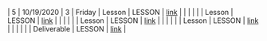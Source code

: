 | 5 | 10/19/2020 | 3 | Friday | Lesson | LESSON | [link]() |
| |  |  |  | Lesson | LESSON | [link]() |
| |  |  |  | Lesson | LESSON | [link]()  |
| |  |  |  | Lesson | LESSON | [link]() |
| |  |  |  | Deliverable | LESSON | [link]() |